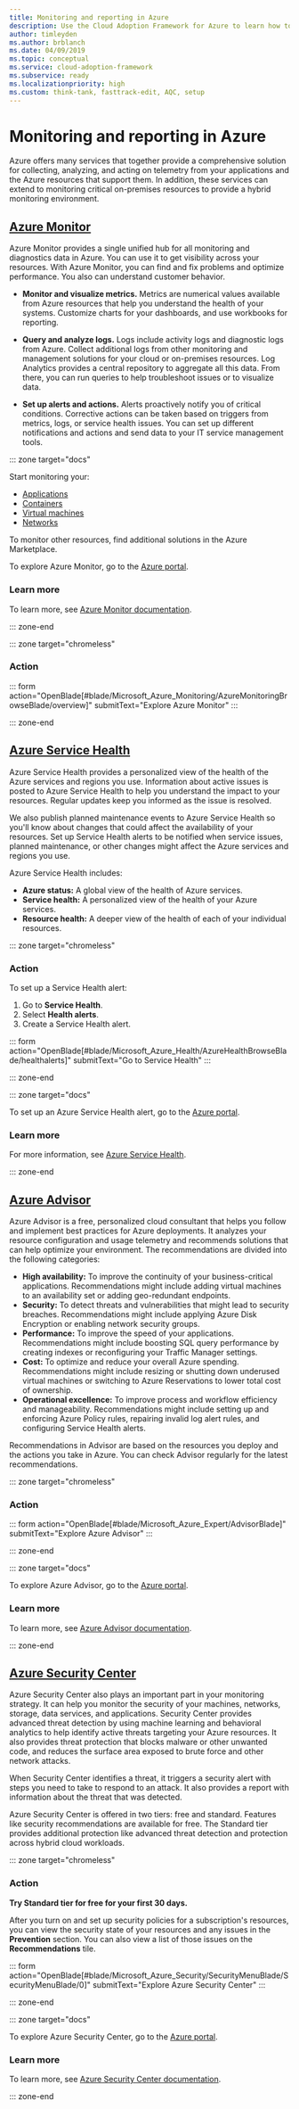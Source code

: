 ```yaml
---
title: Monitoring and reporting in Azure
description: Use the Cloud Adoption Framework for Azure to learn how to set up monitoring, reporting, and alerts for your Azure management environment.
author: timleyden
ms.author: brblanch
ms.date: 04/09/2019
ms.topic: conceptual
ms.service: cloud-adoption-framework
ms.subservice: ready
ms.localizationpriority: high
ms.custom: think-tank, fasttrack-edit, AQC, setup
---
```


# Monitoring and reporting in Azure

Azure offers many services that together provide a comprehensive solution for collecting, analyzing, and acting on telemetry from your applications and the Azure resources that support them. In addition, these services can extend to monitoring critical on-premises resources to provide a hybrid monitoring environment.

## [Azure Monitor](#tab/AzureMonitor)

Azure Monitor provides a single unified hub for all monitoring and diagnostics data in Azure. You can use it to get visibility across your resources. With Azure Monitor, you can find and fix problems and optimize performance. You also can understand customer behavior.

- **Monitor and visualize metrics.** Metrics are numerical values available from Azure resources that help you understand the health of your systems. Customize charts for your dashboards, and use workbooks for reporting.

- **Query and analyze logs.** Logs include activity logs and diagnostic logs from Azure. Collect additional logs from other monitoring and management solutions for your cloud or on-premises resources. Log Analytics provides a central repository to aggregate all this data. From there, you can run queries to help troubleshoot issues or to visualize data.

- **Set up alerts and actions.** Alerts proactively notify you of critical conditions. Corrective actions can be taken based on triggers from metrics, logs, or service health issues. You can set up different notifications and actions and send data to your IT service management tools.

::: zone target="docs"

 Start monitoring your:

- [Applications](/azure/azure-monitor/app/app-insights-overview)
- [Containers](/azure/azure-monitor/containers/container-insights-overview)
- [Virtual machines](/azure/azure-monitor/vm/service-map)
- [Networks](/azure/networking/network-monitoring-overview)

To monitor other resources, find additional solutions in the Azure Marketplace.

To explore Azure Monitor, go to the [Azure portal](https://portal.azure.com/#blade/Microsoft_Azure_Monitoring/AzureMonitoringBrowseBlade/overview).

### Learn more

To learn more, see [Azure Monitor documentation](/azure/azure-monitor/).

::: zone-end

::: zone target="chromeless"

<!-- markdownlint-disable DOCSMD001 -->

### Action

::: form action="OpenBlade[#blade/Microsoft_Azure_Monitoring/AzureMonitoringBrowseBlade/overview]" submitText="Explore Azure Monitor" :::

::: zone-end

## [Azure Service Health](#tab/AzureServiceHealth)

Azure Service Health provides a personalized view of the health of the Azure services and regions you use. Information about active issues is posted to Azure Service Health to help you understand the impact to your resources. Regular updates keep you informed as the issue is resolved.

We also publish planned maintenance events to Azure Service Health so you'll know about changes that could affect the availability of your resources. Set up Service Health alerts to be notified when service issues, planned maintenance, or other changes might affect the Azure services and regions you use.

Azure Service Health includes:

- **Azure status:** A global view of the health of Azure services.
- **Service health:** A personalized view of the health of your Azure services.
- **Resource health:** A deeper view of the health of each of your individual resources.

::: zone target="chromeless"

<!-- markdownlint-disable MD024 -->

### Action

To set up a Service Health alert:

1. Go to **Service Health**.
2. Select **Health alerts**.
3. Create a Service Health alert.

::: form action="OpenBlade[#blade/Microsoft_Azure_Health/AzureHealthBrowseBlade/healthalerts]" submitText="Go to Service Health" :::

::: zone-end

::: zone target="docs"

To set up an Azure Service Health alert, go to the [Azure portal](https://portal.azure.com/#blade/Microsoft_Azure_Health/AzureHealthBrowseBlade/healthalerts).

### Learn more

For more information, see [Azure Service Health](/azure/service-health/).

::: zone-end

## [Azure Advisor](#tab/AzureAdvisor)

Azure Advisor is a free, personalized cloud consultant that helps you follow and implement best practices for Azure deployments. It analyzes your resource configuration and usage telemetry and recommends solutions that can help optimize your environment. The recommendations are divided into the following categories:

- **High availability:** To improve the continuity of your business-critical applications. Recommendations might include adding virtual machines to an availability set or adding geo-redundant endpoints.
- **Security:** To detect threats and vulnerabilities that might lead to security breaches. Recommendations might include applying Azure Disk Encryption or enabling network security groups.
- **Performance:** To improve the speed of your applications. Recommendations might include boosting SQL query performance by creating indexes or reconfiguring your Traffic Manager settings.
- **Cost:** To optimize and reduce your overall Azure spending. Recommendations might include resizing or shutting down underused virtual machines or switching to Azure Reservations to lower total cost of ownership.
- **Operational excellence:** To improve process and workflow efficiency and manageability. Recommendations might include setting up and enforcing Azure Policy rules, repairing invalid log alert rules, and configuring Service Health alerts.

Recommendations in Advisor are based on the resources you deploy and the actions you take in Azure. You can check Advisor regularly for the latest recommendations.

::: zone target="chromeless"

### Action

::: form action="OpenBlade[#blade/Microsoft_Azure_Expert/AdvisorBlade]" submitText="Explore Azure Advisor" :::

::: zone-end

::: zone target="docs"

To explore Azure Advisor, go to the [Azure portal](https://portal.azure.com/#blade/Microsoft_Azure_Expert/AdvisorBlade).

### Learn more

To learn more, see [Azure Advisor documentation](/azure/advisor/).

::: zone-end

## [Azure Security Center](#tab/AzureSecurityCenter)

Azure Security Center also plays an important part in your monitoring strategy. It can help you monitor the security of your machines, networks, storage, data services, and applications. Security Center provides advanced threat detection by using machine learning and behavioral analytics to help identify active threats targeting your Azure resources. It also provides threat protection that blocks malware or other unwanted code, and reduces the surface area exposed to brute force and other network attacks.

When Security Center identifies a threat, it triggers a security alert with steps you need to take to respond to an attack. It also provides a report with information about the threat that was detected.

Azure Security Center is offered in two tiers: free and standard. Features like security recommendations are available for free. The Standard tier provides additional protection like advanced threat detection and protection across hybrid cloud workloads.

::: zone target="chromeless"

### Action

**Try Standard tier for free for your first 30 days.**

After you turn on and set up security policies for a subscription's resources, you can view the security state of your resources and any issues in the **Prevention** section. You can also view a list of those issues on the **Recommendations** tile.

::: form action="OpenBlade[#blade/Microsoft_Azure_Security/SecurityMenuBlade/SecurityMenuBlade/0]" submitText="Explore Azure Security Center" :::

::: zone-end

::: zone target="docs"

To explore Azure Security Center, go to the [Azure portal](https://portal.azure.com/#blade/Microsoft_Azure_Security/SecurityMenuBlade/SecurityMenuBlade/0).

### Learn more

To learn more, see [Azure Security Center documentation](/azure/security-center/).

::: zone-end
